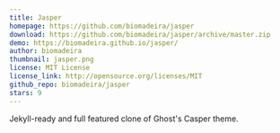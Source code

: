 ```yaml
---
title: Jasper
homepage: https://github.com/biomadeira/jasper
download: https://github.com/biomadeira/jasper/archive/master.zip
demo: https://biomadeira.github.io/jasper/
author: biomadeira
thumbnail: jasper.png
license: MIT License
license_link: http://opensource.org/licenses/MIT
github_repo: biomadeira/jasper
stars: 9
---
```


Jekyll-ready and full featured clone of Ghost's Casper theme.